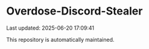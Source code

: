 # Overdose-Discord-Stealer

Last updated: 2025-06-20 17:09:41

This repository is automatically maintained.
